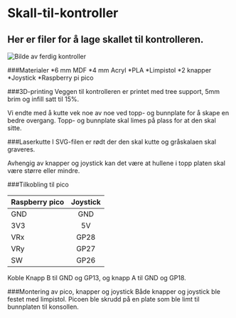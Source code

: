 # Skall-til-kontroller
## Her er filer for å lage skallet til kontrolleren.

![Bilde av ferdig kontroller](https://github.com/Konsollkameratene/Skall-til-kontroller/assets/113992886/c645173a-9f41-493b-ae03-45b2acde618c)


###Materialer
*6 mm MDF
*4 mm Acryl
*PLA
*Limpistol
*2 knapper
*Joystick
*Raspberry pi pico

###3D-printing
Veggen til kontrolleren er printet med tree support, 5mm brim og infill satt til 15%.

Vi endte med å kutte vek noe av noe ved topp- og bunnplate for å skape en bedre overgang. Topp- og bunnplate skal limes på plass for at den skal sitte.

###Laserkutte
I SVG-filen er rødt der den skal kutte og gråskalaen skal graveres. 

Avhengig av knapper og joystick kan det være at hullene i topp platen skal være større eller mindre.

###Tilkobling til pico

| Raspberry pico  | Joystick        |
| --------------- |:---------------:|
| GND             | GND             |
| 3V3             | 5V              |
| VRx             | GP28            |
|VRy              |GP27             |
|SW               |GP26             |

Koble Knapp B til GND og GP13, og knapp A til GND og GP18.

###Montering av pico, knapper og joystick
Både knapper og joystick ble festet med limpistol. Picoen ble skrudd på en plate som ble limt til bunnplaten til konsollen.
